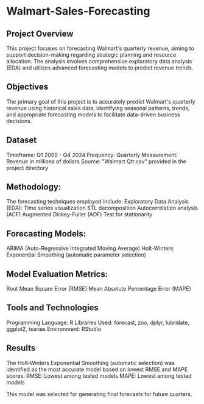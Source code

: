 # Walmart-Sales-Forecasting

## Project Overview

This project focuses on forecasting Walmart's quarterly revenue, aiming to support decision-making regarding strategic planning and resource allocation. The analysis involves comprehensive exploratory data analysis (EDA) and utilizes advanced forecasting models to predict revenue trends.

## Objectives

The primary goal of this project is to accurately predict Walmart's quarterly revenue using historical sales data, identifying seasonal patterns, trends, and appropriate forecasting models to facilitate data-driven business decisions.

## Dataset
Timeframe: Q1 2009 - Q4 2024
Frequency: Quarterly
Measurement: Revenue in millions of dollars
Source: "Walmart Qtr.csv" provided in the project directory

## Methodology:
The forecasting techniques employed include:
Exploratory Data Analysis (EDA):
Time series visualization
STL decomposition
Autocorrelation analysis (ACF)
Augmented Dickey-Fuller (ADF) Test for stationarity

## Forecasting Models:
ARIMA (Auto-Regressive Integrated Moving Average)
Holt-Winters Exponential Smoothing (automatic parameter selection)

## Model Evaluation Metrics:
Root Mean Square Error (RMSE)
Mean Absolute Percentage Error (MAPE)

## Tools and Technologies
Programming Language: R
Libraries Used: forecast, zoo, dplyr, lubridate, ggplot2, tseries
Environment: RStudio

## Results
The Holt-Winters Exponential Smoothing (automatic selection) was identified as the most accurate model based on lowest RMSE and MAPE scores:
RMSE: Lowest among tested models
MAPE: Lowest among tested models


This model was selected for generating final forecasts for future quarters.


